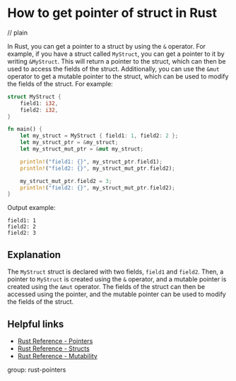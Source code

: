 # How to get pointer of struct in Rust
// plain

In Rust, you can get a pointer to a struct by using the `&` operator. For example, if you have a struct called `MyStruct`, you can get a pointer to it by writing `&MyStruct`. This will return a pointer to the struct, which can then be used to access the fields of the struct. Additionally, you can use the `&mut` operator to get a mutable pointer to the struct, which can be used to modify the fields of the struct. For example:
```rust
struct MyStruct {
    field1: i32,
    field2: i32,
}

fn main() {
    let my_struct = MyStruct { field1: 1, field2: 2 };
    let my_struct_ptr = &my_struct;
    let my_struct_mut_ptr = &mut my_struct;

    println!("field1: {}", my_struct_ptr.field1);
    println!("field2: {}", my_struct_mut_ptr.field2);

    my_struct_mut_ptr.field2 = 3;
    println!("field2: {}", my_struct_mut_ptr.field2);
}
```

Output example:
```
field1: 1
field2: 2
field2: 3
```

## Explanation

The `MyStruct` struct is declared with two fields, `field1` and `field2`. Then, a pointer to `MyStruct` is created using the `&` operator, and a mutable pointer is created using the `&mut` operator. The fields of the struct can then be accessed using the pointer, and the mutable pointer can be used to modify the fields of the struct.

## Helpful links
- [Rust Reference - Pointers](https://doc.rust-lang.org/reference/pointers.html)
- [Rust Reference - Structs](https://doc.rust-lang.org/reference/structs.html)
- [Rust Reference - Mutability](https://doc.rust-lang.org/reference/mutability.html)

group: rust-pointers